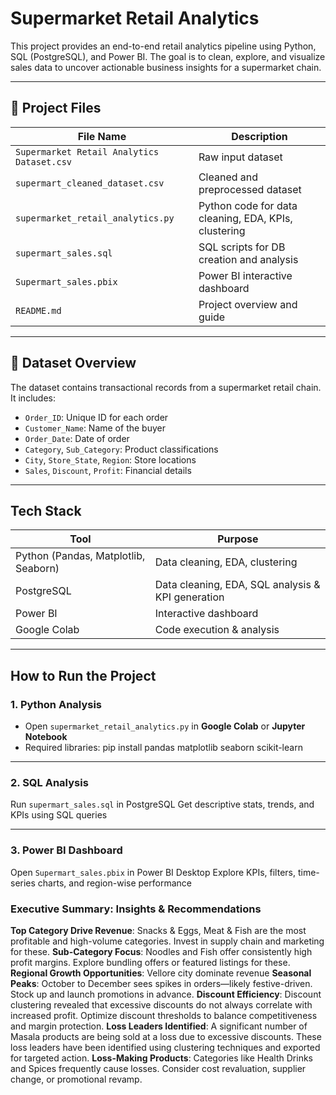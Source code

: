 # Supermarket Retail Analytics

This project provides an end-to-end retail analytics pipeline using Python, SQL (PostgreSQL), and Power BI. The goal is to clean, explore, and visualize sales data to uncover actionable business insights for a supermarket chain.

---

## 📁 Project Files

| File Name                            | Description |
|-------------------------------------|-------------|
| `Supermarket Retail Analytics Dataset.csv` | Raw input dataset |
| `supermart_cleaned_dataset.csv`     | Cleaned and preprocessed dataset |
| `supermarket_retail_analytics.py`   | Python code for data cleaning, EDA, KPIs, clustering |
| `supermart_sales.sql`               | SQL scripts for DB creation and analysis |
| `Supermart_sales.pbix`              | Power BI interactive dashboard |
| `README.md`                         | Project overview and guide |

---

## 🧾 Dataset Overview

The dataset contains transactional records from a supermarket retail chain. It includes:
- `Order_ID`: Unique ID for each order
- `Customer_Name`: Name of the buyer
- `Order_Date`: Date of order
- `Category`, `Sub_Category`: Product classifications
- `City`, `Store_State`, `Region`: Store locations
- `Sales`, `Discount`, `Profit`: Financial details

---

## Tech Stack

| Tool                                 | Purpose |
|--------------------------------------|---------|
| Python (Pandas, Matplotlib, Seaborn) | Data cleaning, EDA, clustering |
| PostgreSQL                           | Data cleaning, EDA, SQL analysis & KPI generation |
| Power BI                             | Interactive dashboard |
| Google Colab                         | Code execution & analysis |

---

## How to Run the Project

### 1. Python Analysis
- Open `supermarket_retail_analytics.py` in **Google Colab** or **Jupyter Notebook**
- Required libraries:
  pip install pandas matplotlib seaborn scikit-learn

---

### 2. SQL Analysis
Run `supermart_sales.sql` in PostgreSQL
Get descriptive stats, trends, and KPIs using SQL queries

---

### 3. Power BI Dashboard
Open `Supermart_sales.pbix` in Power BI Desktop
Explore KPIs, filters, time-series charts, and region-wise performance

### Executive Summary: Insights & Recommendations
**Top Category Drive Revenue**: Snacks & Eggs, Meat & Fish are the most profitable and high-volume categories. Invest in supply chain and marketing for these.
**Sub-Category Focus**: Noodles and Fish offer consistently high profit margins. Explore bundling offers or featured listings for these.
**Regional Growth Opportunities**: Vellore city dominate revenue
**Seasonal Peaks**: October to December sees spikes in orders—likely festive-driven. Stock up and launch promotions in advance.
**Discount Efficiency**: Discount clustering revealed that excessive discounts do not always correlate with increased profit. Optimize discount thresholds to balance competitiveness and margin protection.
**Loss Leaders Identified**: A significant number of Masala products are being sold at a loss due to excessive discounts. These loss leaders have been identified using clustering techniques and exported for targeted action.
**Loss-Making Products**: Categories like Health Drinks and Spices frequently cause losses. Consider cost revaluation, supplier change, or promotional revamp.


